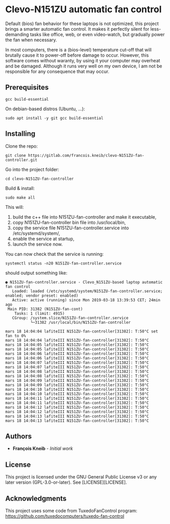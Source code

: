 # Clevo-N151ZU automatic fan control

Default (bios) fan behavior for these laptops is not optimized, this project brings a smarter automatic fan control. It makes it perfectly silent for less-demanding tasks like office, web, or even video-watch, but gradually power the fan when necessary.

<div style="red;">
In most computers, there is a (bios-level) temperature cut-off that will brutally cause it to power-off before damage to occur.
However, this software comes without waranty, by using it your computer may overheat and be damaged. Although it runs very well on my own device, I am not be responsible for any consequence that may occur.
</div>

## Prerequisites

```
gcc build-essential
```

On debian-based distros (Ubuntu, ...):

```
sudo apt install -y git gcc build-essential
```

## Installing

Clone the repo:

```
git clone https://gitlab.com/francois.kneib/clevo-N151ZU-fan-controller.git
```

Go into the project folder:

```
cd clevo-N151ZU-fan-controller
```

Build & install:

```
sudo make all
```

This will:

1. build the c++ file into N151ZU-fan-controller and make it executable,
2. copy N151ZU-fan-controller bin file into /usr/local/bin,
3. copy the service file N151ZU-fan-controller.service into /etc/systemd/system/,
4. enable the service at startup,
5. launch the service now.

You can now check that the service is running:

```
systemctl status -n20 N151ZU-fan-controller.service
```

should output something like:

```
● N151ZU-fan-controller.service - Clevo_N151ZU-based laptop automatic fan control                                                                                                                                                           
   Loaded: loaded (/etc/systemd/system/N151ZU-fan-controller.service; enabled; vendor preset: enabled)
   Active: active (running) since Mon 2019-03-18 13:39:53 CET; 24min ago
 Main PID: 31382 (N151ZU-fan-cont)
    Tasks: 1 (limit: 4915)
   CGroup: /system.slice/N151ZU-fan-controller.service
           └─31382 /usr/local/bin/N151ZU-fan-controller

mars 18 14:04:04 lafiteIII N151ZU-fan-controller[31382]: T:50°C set fan to 0%
mars 18 14:04:04 lafiteIII N151ZU-fan-controller[31382]: T:50°C
mars 18 14:04:05 lafiteIII N151ZU-fan-controller[31382]: T:50°C
mars 18 14:04:05 lafiteIII N151ZU-fan-controller[31382]: T:50°C
mars 18 14:04:06 lafiteIII N151ZU-fan-controller[31382]: T:50°C
mars 18 14:04:06 lafiteIII N151ZU-fan-controller[31382]: T:50°C
mars 18 14:04:07 lafiteIII N151ZU-fan-controller[31382]: T:50°C
mars 18 14:04:07 lafiteIII N151ZU-fan-controller[31382]: T:50°C
mars 18 14:04:08 lafiteIII N151ZU-fan-controller[31382]: T:50°C
mars 18 14:04:08 lafiteIII N151ZU-fan-controller[31382]: T:50°C
mars 18 14:04:09 lafiteIII N151ZU-fan-controller[31382]: T:50°C
mars 18 14:04:09 lafiteIII N151ZU-fan-controller[31382]: T:50°C
mars 18 14:04:10 lafiteIII N151ZU-fan-controller[31382]: T:50°C
mars 18 14:04:10 lafiteIII N151ZU-fan-controller[31382]: T:50°C
mars 18 14:04:11 lafiteIII N151ZU-fan-controller[31382]: T:50°C
mars 18 14:04:11 lafiteIII N151ZU-fan-controller[31382]: T:50°C
mars 18 14:04:12 lafiteIII N151ZU-fan-controller[31382]: T:50°C
mars 18 14:04:12 lafiteIII N151ZU-fan-controller[31382]: T:50°C
mars 18 14:04:13 lafiteIII N151ZU-fan-controller[31382]: T:50°C
mars 18 14:04:13 lafiteIII N151ZU-fan-controller[31382]: T:50°C
```

## Authors

* **François Kneib** - *Initial work*

## License

This project is licensed under the GNU General Public License v3 or any later version (GPL-3.0-or-later). See [LICENSE][LICENSE].

## Acknowledgments

This project uses some code from TuxedoFanControl program: https://github.com/tuxedocomputers/tuxedo-fan-control

 
